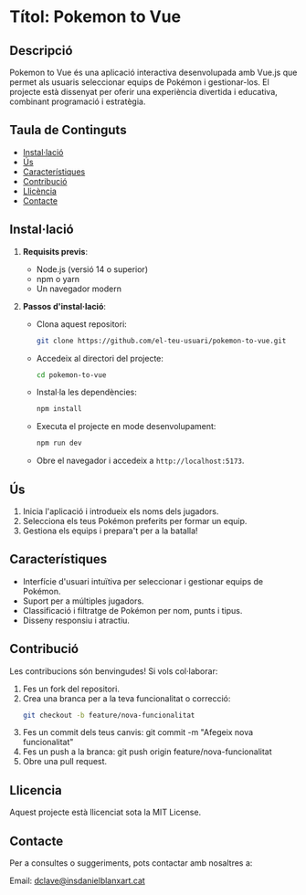 # Títol: Pokemon to Vue

## Descripció
Pokemon to Vue és una aplicació interactiva desenvolupada amb Vue.js que permet als usuaris seleccionar equips de Pokémon i gestionar-los. El projecte està dissenyat per oferir una experiència divertida i educativa, combinant programació i estratègia.

## Taula de Continguts
- [Instal·lació](#instal·lació)
- [Ús](#ús)
- [Característiques](#característiques)
- [Contribució](#contribució)
- [Llicència](#llicència)
- [Contacte](#contacte)

## Instal·lació
1. **Requisits previs**:
   - Node.js (versió 14 o superior)
   - npm o yarn
   - Un navegador modern

2. **Passos d'instal·lació**:
   - Clona aquest repositori:
     ```bash
     git clone https://github.com/el-teu-usuari/pokemon-to-vue.git
     ```
   - Accedeix al directori del projecte:
     ```bash
     cd pokemon-to-vue
     ```
   - Instal·la les dependències:
     ```bash
     npm install
     ```
   - Executa el projecte en mode desenvolupament:
     ```bash
     npm run dev
     ```
   - Obre el navegador i accedeix a `http://localhost:5173`.

## Ús
1. Inicia l'aplicació i introdueix els noms dels jugadors.
2. Selecciona els teus Pokémon preferits per formar un equip.
3. Gestiona els equips i prepara't per a la batalla!

## Característiques
- Interfície d'usuari intuïtiva per seleccionar i gestionar equips de Pokémon.
- Suport per a múltiples jugadors.
- Classificació i filtratge de Pokémon per nom, punts i tipus.
- Disseny responsiu i atractiu.

## Contribució
Les contribucions són benvingudes! Si vols col·laborar:
1. Fes un fork del repositori.
2. Crea una branca per a la teva funcionalitat o correcció:
   ```bash
   git checkout -b feature/nova-funcionalitat
3. Fes un commit dels teus canvis:
   git commit -m "Afegeix nova funcionalitat"
4. Fes un push a la branca:
   git push origin feature/nova-funcionalitat
5. Obre una pull request.

## Llicencia 
Aquest projecte està llicenciat sota la MIT License.

## Contacte
Per a consultes o suggeriments, pots contactar amb nosaltres a:

Email: dclave@insdanielblanxart.cat